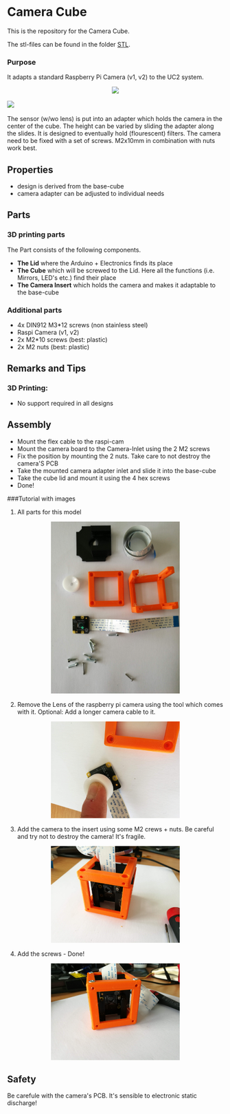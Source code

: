 # Camera Cube
This is the repository for the Camera Cube. 

The stl-files can be found in the folder [STL](./STL).



### Purpose
It adapts a standard Raspberry Pi Camera (v1, v2) to the UC2 system.
<p align="center">
<img src="./IMAGES/Assembly_Cube_cameracube.png.jpg" width="300">
</p>

![](./IMAGES/)

The sensor (w/wo lens) is put into an adapter which holds the camera in the center of the cube. The height can be varied by sliding the adapter along the slides. It is designed to eventually hold (flourescent) filters. The camera need to be fixed with a set of screws. M2x10mm in combination with nuts work best. 


## Properties
* design is derived from the base-cube
* camera adapter can be adjusted to individual needs
	
## Parts

### 3D printing parts 
The Part consists of the following components. 

* **The Lid** where the Arduino + Electronics finds its place 
* **The Cube** which will be screwed to the Lid. Here all the functions (i.e. Mirrors, LED's etc.) find their place 
* **The Camera Insert** which holds the camera and makes it adaptable to the base-cube

### Additional parts 
* 4x DIN912 M3*12 screws (non stainless steel)
* Raspi Camera (v1, v2) 
* 2x M2*10 screws (best: plastic)
* 2x M2 nuts (best: plastic) 

## Remarks and Tips 
### 3D Printing:
* No support required in all designs 

## Assembly
* Mount the flex cable to the raspi-cam
* Mount the camera board to the Camera-Inlet using the 2 M2 screws
* Fix the position by mounting the 2 nuts. Take care to not destroy the camera'S PCB 
* Take the mounted camera adapter inlet and slide it into the base-cube 
* Take the cube lid and mount it using the 4 hex screws
* Done! 

###Tutorial with images

1. All parts for this model
<p align="center">
<img src="./IMAGES/CUBE_RASPICAM0.jpg" width="300">
</p>

2. Remove the Lens of the raspberry pi camera using the tool which comes with it. Optional: Add a longer camera cable to it.
<p align="center">
<img src="./IMAGES/CUBE_RASPICAM1.jpg" width="300">
</p>

3. Add the camera to the insert using some M2 crews + nuts. Be careful and try not to destroy the camera! It's fragile.
<p align="center">
<img src="./IMAGES/CUBE_RASPICAM2.jpg" width="300">
</p>

4. Add the screws - Done!
<p align="center">
<img src="./IMAGES/CUBE_RASPICAM3.jpg" width="300">
</p>

## Safety
Be carefule with the camera's PCB. It's sensible to electronic static discharge! 
